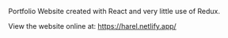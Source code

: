 Portfolio Website created with React and very little use of Redux.

View the website online at: https://harel.netlify.app/
